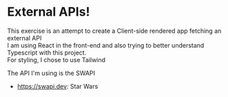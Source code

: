# External APIs!

This exercise is an attempt to create a Client-side rendered app fetching an external API  
I am using React in the front-end and also trying to better understand Typescript with this project.  
For styling, I chose to use Tailwind

The API I'm using is the SWAPI

- https://swapi.dev: Star Wars

